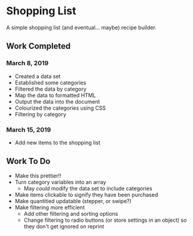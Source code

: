 # Shopping List

A simple shopping list (and eventual... maybe) recipe builder.

## Work Completed

### March 8, 2019
- Created a data set
- Established some categories
- Filtered the data by category
- Map the data to formatted HTML
- Output the data into the document
- Colourized the categories using CSS
- Filtering by category

### March 15, 2019
- Add new items to the shopping list

## Work To Do
- Make this prettier!!
- Turn category variables into an array
    - May _could_ modify the data set to include categories
- Make items clickable to signify they have been purchased
- Make quantitied updatable (stepper, or swipe?)
- Make filtering more efficient
    - Add other filtering and sorting options
    - Change filtering to radio buttons (or store settings in an object) so they don't get ignored on reprint
